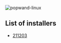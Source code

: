 ![popwand-linux](https://socialify.git.ci/sakkke/popwand-linux/image?description=1&descriptionEditable=Collection%20of%20ideas.&font=Source%20Code%20Pro&logo=https%3A%2F%2Fraw.githubusercontent.com%2Fsakkke%2Fpopwand-linux%2Fmain%2Fassets%2Flogo-211203.svg&pattern=Circuit%20Board&pulls=1&stargazers=1&theme=Light)

## List of installers

- [211203]

[211203]: docs/installer-211203.md